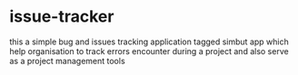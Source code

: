 # issue-tracker

this a simple bug and issues tracking application tagged simbut app which help organisation to track errors encounter during a project and also serve as a project management tools
